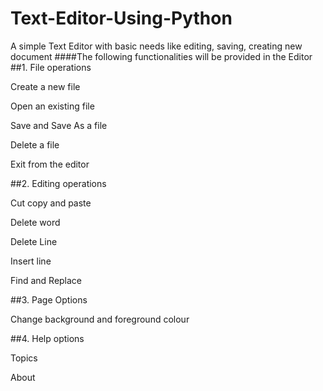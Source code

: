 # Text-Editor-Using-Python
A simple Text Editor with basic needs like editing, saving, creating new document
####The following functionalities will be provided in the Editor
##1. File operations

Create a new file

Open an existing file

Save and Save As a file

Delete a file

Exit from the editor

##2. Editing operations

Cut copy and paste

Delete word

Delete Line

Insert line

Find and Replace

##3. Page Options

Change background and foreground colour

##4. Help options

Topics

About
